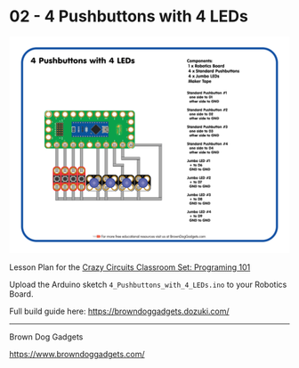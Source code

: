 # 02 - 4 Pushbuttons with 4 LEDs

![4 Pushbuttons with 4 LEDs](Images/4_Pushbuttons_with_4_LEDs.png)

Lesson Plan for the [Crazy Circuits Classroom Set: Programing 101](https://www.browndoggadgets.com/collections/new-crazy-circuits-kits/products/crazy-circuits-classroom-set-programing-101)

Upload the Arduino sketch `4_Pushbuttons_with_4_LEDs.ino` to your Robotics Board.

Full build guide here: https://browndoggadgets.dozuki.com/

---

Brown Dog Gadgets

https://www.browndoggadgets.com/

